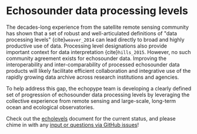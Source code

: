 # Echosounder data processing levels

The decades-long experience from the satellite remote sensing community has shown that a set of robust and well-articulated definitions of "data processing levels" {cite}`weaver_2014` can lead directly to broad and highly productive use of data. Processing level designations also provide important context for data interpretation {cite}`hills_2015`. However, no such community agreement exists for echosounder data. Improving the interoperability and inter-comparability of processed echosounder data products will likely facilitate efficient collaboration and integrative use of the rapidly growing data archive across research institutions and agencies.

To help address this gap, the echopype team is developing a clearly defined set of progression of echosounder data processing levels by leveraging the collective experience from remote sensing and large-scale, long-term ocean and ecological observatories.

Check out the [echolevels](http://echolevels.readthedocs.io/) document for the current status, and please chime in with any [input or questions via GitHub issues](https://github.com/uw-echospace/data-processing-levels/issues/new)!
